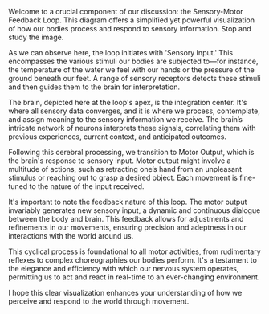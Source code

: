 Welcome to a crucial component of our discussion: the Sensory-Motor Feedback Loop. This diagram offers a simplified yet powerful visualization of how our bodies process and respond to sensory information. Stop and study the image.

As we can observe here, the loop initiates with 'Sensory Input.' This encompasses the various stimuli our bodies are subjected to—for instance, the temperature of the water we feel with our hands or the pressure of the ground beneath our feet. A range of sensory receptors detects these stimuli and then guides them to the brain for interpretation.

The brain, depicted here at the loop's apex, is the integration center. It's where all sensory data converges, and it is where we process, contemplate, and assign meaning to the sensory information we receive. The brain’s intricate network of neurons interprets these signals, correlating them with previous experiences, current context, and anticipated outcomes.

Following this cerebral processing, we transition to Motor Output, which is the brain's response to sensory input. Motor output might involve a multitude of actions, such as retracting one’s hand from an unpleasant stimulus or reaching out to grasp a desired object. Each movement is fine-tuned to the nature of the input received.

It's important to note the feedback nature of this loop. The motor output invariably generates new sensory input, a dynamic and continuous dialogue between the body and brain. This feedback allows for adjustments and refinements in our movements, ensuring precision and adeptness in our interactions with the world around us.

This cyclical process is foundational to all motor activities, from rudimentary reflexes to complex choreographies our bodies perform. It's a testament to the elegance and efficiency with which our nervous system operates, permitting us to act and react in real-time to an ever-changing environment.

I hope this clear visualization enhances your understanding of how we perceive and respond to the world through movement. 

